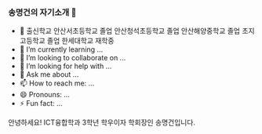 ### 송명건의 자기소개 👋

<!--
**songmyeonggeon/songmyeonggeon** is a ✨ _special_ ✨ repository because its `README.md` (this file) appears on your GitHub profile.

Here are some ideas to get you started:
-->

- 🏫 출신학교
안산서초등학교 졸업
안산청석초등학교 졸업
안산해양중학교 졸업
초지고등학교 졸업
한세대학교 재학중
- 🌱 I’m currently learning ...
- 👯 I’m looking to collaborate on ...
- 🤔 I’m looking for help with ...
- 💬 Ask me about ...
- 📫 How to reach me: ...
- 😄 Pronouns: ...
- ⚡ Fun fact: ...

안녕하세요! ICT융합학과 3학년 학우이자 학회장인 송명건입니다. 
